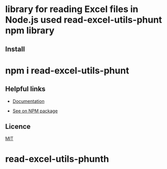 # library for reading  Excel files in Node.js used read-excel-utils-phunt npm library
## Install

# npm i read-excel-utils-phunt


## Helpful links
- [Documentation](https://github.com/chutieuhamchoi/read-excel-utils-phunth)

- [See on NPM package](https://www.npmjs.com/package/read-excel-utils-phunth)

## Licence
[MIT](./LICENSE)
# read-excel-utils-phunth
